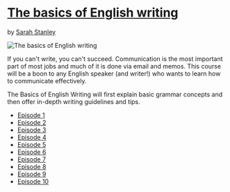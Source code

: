 # [The basics of English writing](http://gohighbrow.com/portfolio/the-basics-of-english-writing/)

by [Sarah Stanley](http://gohighbrow.com/team/sarah-stanley/)

![The basics of English writing](http://gohighbrow.com/wp-content/uploads/2016/11/languages_The-basics-of-English-writing-01-1024x384.png)

If you can't write, you can't succeed. Communication is the most important part of most jobs and much of it is done via email and memos. This course will be a boon to any English speaker (and writer!) who wants to learn how to communicate effectively.

The Basics of English Writing will first explain basic grammar concepts and then offer in-depth writing guidelines and tips.

- [Episode 1](episode-01.md)
- [Episode 2](episode-02.md)
- [Episode 3](episode-03.md)
- [Episode 4](episode-04.md)
- [Episode 5]()
- [Episode 6]()
- [Episode 7]()
- [Episode 8]()
- [Episode 9]()
- [Episode 10]()
